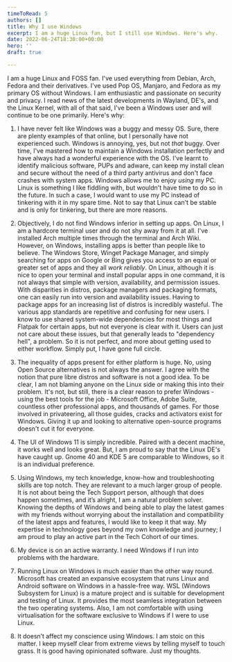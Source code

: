 ```yaml
---
timeToRead: 5
authors: []
title: Why I use Windows
excerpt: I am a huge Linux fan, but I still use Windows. Here's why.
date: 2022-06-24T18:30:00+00:00
hero: ''
draft: true

---
```

I am a huge Linux and FOSS fan. I've used everything from Debian, Arch, Fedora and their derivatives. I've used Pop OS, Manjaro, and Fedora as my primary OS without Windows. I am enthusiastic and passionate on security and privacy. I read news of the latest developments in Wayland, DE's, and the Linux Kernel, with all of that said, I've been a Windows user and will continue to be one primarily. Here's why:

1) I have never felt like Windows was a buggy and messy OS. Sure, there are plenty examples of that online, but I personally have not experienced such. Windows is annoying, yes, but not *that* buggy. Over time, I've mastered how to maintain a Windows installation perfectly and have always had a wonderful experience with the OS. I've learnt to identify malicious software, PUPs and adware, can keep my install clean and secure without the need of a third party antivirus and don't face crashes with system apps. Windows allows me to enjoy *using* my PC. Linux is something I like fiddling with, but wouldn't have time to do so in the future. In such a case, I would want to use my PC instead of tinkering with it in my spare time. Not to say that Linux can't be stable and is only for tinkering, but there are more reasons.

2) Objectively, I do not find Windows inferior in setting up apps. On Linux, I am a hardcore terminal user and do not shy away from it at all. I've installed Arch multiple times through the terminal and Arch Wiki. However, on Windows, installing apps is better than people like to believe. The Windows Store, Winget Package Manager, and simply searching for apps on Google or Bing gives you access to an equal or greater set of apps and they all *work reliably*. On Linux, although it is nice to open your terminal and install popular apps in one command, it is not always that simple with version, availability, and permission issues. With disparities in distros, package managers and packaging formats, one can easily run into version and availability issues. Having to package apps for an increasing list of distros is incredibly wasteful. The various app standards are repetitive and confusing for new users. I know to use shared system-wide dependencies for most things and Flatpak for certain apps, but not everyone is clear with it. Users can just not care about these issues, but that generally leads to "dependency hell", a problem. So it is not perfect, and more about getting used to either workflow. Simply put, I have gone full circle.

3) The inequality of apps present for either platform is huge. No, using Open Source alternatives is not always the answer. I agree with the notion that pure libre distros and software is not a good idea. To be clear, I am not blaming anyone on the Linux side or making this into their problem. It's not, but still, there is a clear reason to prefer Windows - using the best tools for the job - Microsoft Office, Adobe Suite, countless other professional apps, and thousands of games. For those involved in privateering, all those guides, cracks and activators exist for Windows. Giving it up and looking to alternative open-source programs doesn't cut it for everyone.

4) The UI of Windows 11 is simply incredible. Paired with a decent machine, it works well and looks great. But, I am proud to say that the Linux DE's have caught up. Gnome 40 and KDE 5 are comparable to Windows, so it is an individual preference.

5) Using Windows, my tech knowledge, know-how and troubleshooting skills are top notch. They are relevant to a much larger group of people. It is not about being the Tech Support person, although that does happen sometimes, and it’s alright, I am a natural problem solver. Knowing the depths of Windows and being able to play the latest games with my friends without worrying about the installation and compatibility of the latest apps and features, I would like to keep it that way. My expertise in technology goes beyond my own knowledge and journey; I am proud to play an active part in the Tech Cohort of our times.

6) My device is on an active warranty. I need Windows if I run into problems with the hardware.

7) Running Linux on Windows is much easier than the other way round. Microsoft has created an expansive ecosystem that runs Linux and Android software on Windows in a hassle-free way. WSL (Windows Subsystem for Linux) is a mature project and is suitable for development and testing of Linux. It provides the most seamless integration between the two operating systems. Also, I am not comfortable with using virtualisation for the software exclusive to Windows if I were to use Linux.

8) It doesn’t affect my conscience using Windows. I am stoic on this matter. I keep myself clear from extreme views by telling myself to touch grass. It is good having opinionated software. Just my thoughts.